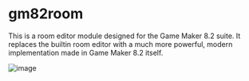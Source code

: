 # gm82room
This is a room editor module designed for the Game Maker 8.2 suite. It replaces
the builtin room editor with a much more powerful, modern implementation made in
Game Maker 8.2 itself.

![image](https://user-images.githubusercontent.com/65692652/235594798-134cbf42-fcb1-442e-9f8a-58fc68892b2d.png)
